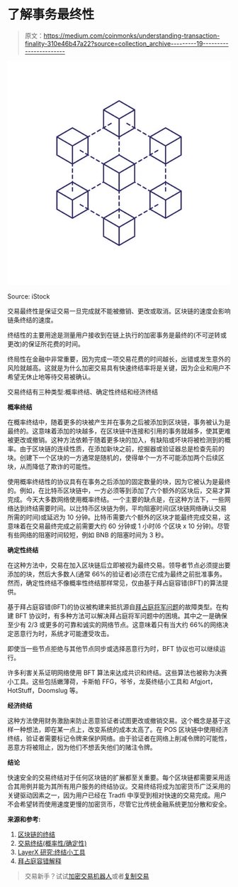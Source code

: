 # 了解事务最终性

> 原文：<https://medium.com/coinmonks/understanding-transaction-finality-310e46b47a22?source=collection_archive---------19----------------------->

![](img/795d89a7cc2464f394af9a469c708a7b.png)

Source: iStock

交易最终性是保证交易一旦完成就不能被撤销、更改或取消。区块链的速度会影响链条终结的速度。

终结性的主要用途是测量用户接收到在链上执行的加密事务是最终的(不可逆转或更改)的保证所花费的时间。

终局性在金融中非常重要，因为完成一项交易花费的时间越长，出错或发生意外的风险就越高。这就是为什么加密交易具有快速终结率将是关键，因为企业和用户不希望无休止地等待交易被确认。

交易终结有三种类型:概率终结、确定性终结和经济终结

**概率终结**

在概率终结中，随着更多的块被产生并在事务之后被添加到区块链，事务被认为是最终的。这意味着添加的块越多，在区块链中连接和引用的事务就越多，使其更难被更改或撤销。这种方法依赖于随着更多块的加入，有缺陷或坏块将被检测到的概率。由于区块链的连续性质，在添加新块之前，挖掘器或验证器总是检查先前的块。创建下一个区块的一方通常是随机的，使得单个一方不可能添加两个后续区块，从而降低了欺诈的可能性。

使用概率终结性的协议具有在事务之后添加的固定数量的块，因为它被认为是最终的。例如，在比特币区块链中，一方必须等到添加了六个额外的区块后，交易才算完成。今天大多数网络使用概率终结。一个主要的缺点是，在这种方法下，一些网络达到终结需要时间。以比特币区块链为例，平均阻塞时间(区块链网络确认交易所需的时间)或延迟为 10 分钟。比特币需要六个额外的区块才能最终完成交易，这意味着在交易最终完成之前需要大约 60 分钟或 1 小时(6 个区块 x 10 分钟)。尽管有些网络的阻塞时间较短，例如 BNB 的阻塞时间为 3 秒。

**确定性终结**

在这种方法中，交易在加入区块链后立即被视为最终交易。领导者节点必须提出要添加的块，然后大多数人(通常 66%的验证者)必须在它成为最终之前批准事务。然而，确定性终结不像概率性终结那样常见，仅由基于拜占庭容错(BFT)的算法提供。

基于拜占庭容错(BFT)的协议被构建来抵抗源自[拜占庭将军问题](https://academy.binance.com/en/articles/byzantine-fault-tolerance-explained)的故障类型。在构建 BFT 协议时，有多种方法可以解决拜占庭将军问题中的困境。其中之一是确保至少有 2/3 或更多的可靠和诚实的网络节点。这意味着只有当大约 66%的网络决定恶意行为时，系统才可能遭受攻击。

即使当一些节点拒绝与其他节点同步或选择恶意行为时，BFT 协议也可以继续运行。

许多利害关系证明网络使用 BFT 算法来达成共识和终结。这些算法也被称为决赛小工具。这些包括嫩薄荷，卡斯帕 FFG，爷爷，龙葵终结小工具和 Afgjort，HotStuff，Doomslug 等。

**经济终结**

这种方法使用财务激励来防止恶意验证者试图更改或撤销交易。这个概念是基于这样一种想法，即在某一点上，改变系统的成本太高了。在 POS 区块链中使用经济终结，验证者需要标记令牌来保护网络。由于验证者在网络上削减令牌的可能性，恶意方将被阻止，因为他们不想丢失他们的赌注令牌。

**结论**

快速安全的交易终结对于任何区块链的扩展都至关重要。每个区块链都需要采用适合其用例并能为其所有用户服务的终结协议。交易终结将成为加密货币广泛采用的关键驱动因素之一，因为用户已经在 Tradfi 中享受到相对快速的交易完成。用户不会希望转而使用速度更慢的加密货币，尽管它比传统金融系统更加分散和安全。

**来源和参考:**

1.  [区块链的终结](/minima-global/finality-in-blockchain-e5a62ca0f9f4)
2.  [交易终结(概率性/确定性)](https://smithandcrown.com/glossary/transaction-finality-probabilisticdeterministic/)
3.  [LayerX 研究:终结小工具](https://scrapbox.io/layerx/Finality_Gadget)
4.  [拜占庭容错解释](https://academy.binance.com/en/articles/byzantine-fault-tolerance-explained)

> 交易新手？试试[加密交易机器人](/coinmonks/crypto-trading-bot-c2ffce8acb2a)或者[复制交易](/coinmonks/top-10-crypto-copy-trading-platforms-for-beginners-d0c37c7d698c)
